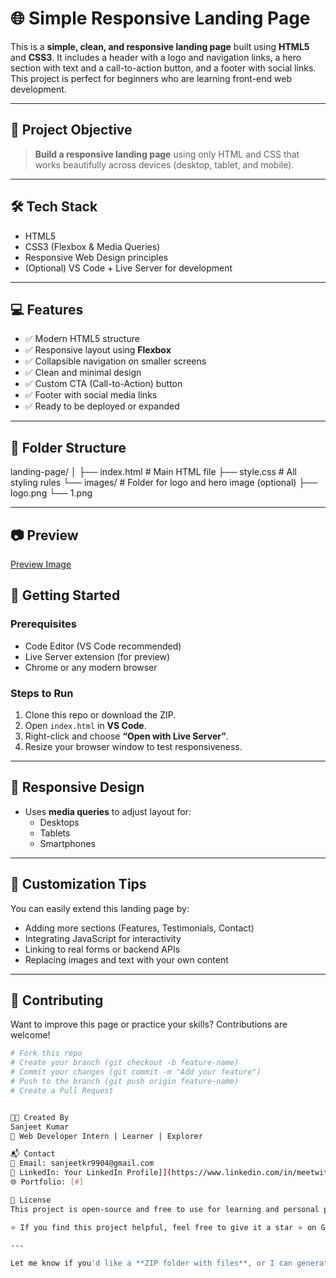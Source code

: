 # 🌐 Simple Responsive Landing Page

This is a **simple, clean, and responsive landing page** built using **HTML5** and **CSS3**. It includes a header with a logo and navigation links, a hero section with text and a call-to-action button, and a footer with social links. This project is perfect for beginners who are learning front-end web development.

---

## 📌 Project Objective

> **Build a responsive landing page** using only HTML and CSS that works beautifully across devices (desktop, tablet, and mobile).

---

## 🛠️ Tech Stack

- HTML5
- CSS3 (Flexbox & Media Queries)
- Responsive Web Design principles
- (Optional) VS Code + Live Server for development

---

## 💻 Features

- ✅ Modern HTML5 structure
- ✅ Responsive layout using **Flexbox**
- ✅ Collapsible navigation on smaller screens
- ✅ Clean and minimal design
- ✅ Custom CTA (Call-to-Action) button
- ✅ Footer with social media links
- ✅ Ready to be deployed or expanded

---

## 📁 Folder Structure

landing-page/
│
├── index.html # Main HTML file
├── style.css # All styling rules
└── images/ # Folder for logo and hero image (optional)
├── logo.png
└── 1.png


---

## 📷 Preview

[Preview Image](./images/1.png)



## 🚀 Getting Started

### Prerequisites

- Code Editor (VS Code recommended)
- Live Server extension (for preview)
- Chrome or any modern browser

### Steps to Run

1. Clone this repo or download the ZIP.
2. Open `index.html` in **VS Code**.
3. Right-click and choose **“Open with Live Server”**.
4. Resize your browser window to test responsiveness.

---

## 📱 Responsive Design

- Uses **media queries** to adjust layout for:
  - Desktops
  - Tablets
  - Smartphones

---

## 📌 Customization Tips

You can easily extend this landing page by:
- Adding more sections (Features, Testimonials, Contact)
- Integrating JavaScript for interactivity
- Linking to real forms or backend APIs
- Replacing images and text with your own content

---

## 🤝 Contributing

Want to improve this page or practice your skills? Contributions are welcome!

```bash
# Fork this repo
# Create your branch (git checkout -b feature-name)
# Commit your changes (git commit -m "Add your feature")
# Push to the branch (git push origin feature-name)
# Create a Pull Request


🧑‍💻 Created By
Sanjeet Kumar
🌟 Web Developer Intern | Learner | Explorer

📬 Contact
📧 Email: sanjeetkr9904@gmail.com
💼 LinkedIn: Your LinkedIn Profile]](https://www.linkedin.com/in/meetwithsanju/
🌐 Portfolio: [#]

📄 License
This project is open-source and free to use for learning and personal purposes.

⭐ If you find this project helpful, feel free to give it a star ⭐ on GitHub!

---

Let me know if you'd like a **ZIP folder with files**, or I can generate a GitHub-ready version with screenshots and proper image placeholders too. Want that?


